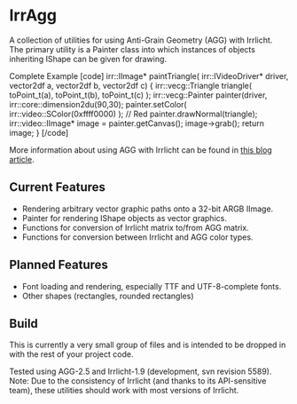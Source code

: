# IrrAgg
A collection of utilities for using Anti-Grain Geometry (AGG) with Irrlicht.
The primary utility is a Painter class into which instances of objects inheriting IShape can be given for drawing.

Complete Example
[code]
irr::IImage*
paintTriangle( irr::IVideoDriver* driver, vector2df a, vector2df b, vector2df c)
{
	irr::vecg::Triangle  triangle( toPoint_t(a), toPoint_t(b), toPoint_t(c) );
	irr::vecg::Painter  painter(driver, irr::core::dimension2du(90,30);
	painter.setColor( irr::video::SColor(0xffff0000) ); // Red
	painter.drawNormal(triangle);
	irr::video::IImage*  image = painter.getCanvas();
	image->grab();
	return image;
}
[/code]

More information about using AGG with Irrlicht can be found in [this blog article](https://magicsnippet.wordpress.com/2017/12/03/rendering-anti-grain-vector-graphics-in-irrlicht/).

## Current Features

- Rendering arbitrary vector graphic paths onto a 32-bit ARGB IImage.
- Painter for rendering IShape objects as vector graphics.
- Functions for conversion of Irrlicht matrix to/from AGG matrix.
- Functions for conversion between Irrlicht and AGG color types.

## Planned Features

- Font loading and rendering, especially TTF and UTF-8-complete fonts.
- Other shapes (rectangles, rounded rectangles)

## Build

This is currently a very small group of files and is intended to be dropped in with the rest of your project code.

Tested using AGG-2.5 and Irrlicht-1.9 (development, svn revision 5589).
Note: Due to the consistency of Irrlicht (and thanks to its API-sensitive team), these utilities should work with most versions of Irrlicht.
